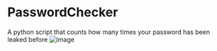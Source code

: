 # PasswordChecker
A python script that counts how many times your password has been leaked before
![image](https://user-images.githubusercontent.com/89842810/176750913-30bc45f0-061b-4b9b-b0b1-1c6a7efc98dc.png)
